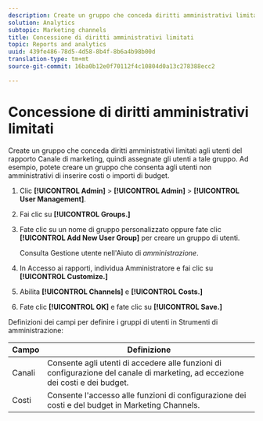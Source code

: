 ```yaml
---
description: Create un gruppo che conceda diritti amministrativi limitati agli utenti del rapporto Canale di marketing, quindi assegnate gli utenti a tale gruppo. Ad esempio, potete creare un gruppo che consenta agli utenti non amministrativi di inserire costi o importi di budget.
solution: Analytics
subtopic: Marketing channels
title: Concessione di diritti amministrativi limitati
topic: Reports and analytics
uuid: 439fe486-78d5-4d58-8b4f-8b6a4b98b00d
translation-type: tm+mt
source-git-commit: 16ba0b12e0f70112f4c10804d0a13c278388ecc2

---
```



# Concessione di diritti amministrativi limitati

Create un gruppo che conceda diritti amministrativi limitati agli utenti del rapporto Canale di marketing, quindi assegnate gli utenti a tale gruppo. Ad esempio, potete creare un gruppo che consenta agli utenti non amministrativi di inserire costi o importi di budget.

1. Clic **[!UICONTROL Admin]** &gt; **[!UICONTROL Admin]** &gt; **[!UICONTROL User Management]**.
1. Fai clic su **[!UICONTROL Groups.]**
1. Fate clic su un nome di gruppo personalizzato oppure fate clic **[!UICONTROL Add New User Group]** per creare un gruppo di utenti.

   Consulta Gestione [](https://marketing.adobe.com/resources/help/en_US/reference/user_management.html) utente nell'Aiuto di *amministrazione*.

1. In Accesso ai rapporti, individua Amministratore e fai clic su **[!UICONTROL Customize.]**
1. Abilita **[!UICONTROL Channels]** e **[!UICONTROL Costs.]**
1. Fate clic **[!UICONTROL OK]** e fate clic su **[!UICONTROL Save.]**

Definizioni dei campi per definire i gruppi di utenti in Strumenti di amministrazione:

| Campo | Definizione |
|--- |--- |
| Canali | Consente agli utenti di accedere alle funzioni di configurazione del canale di marketing, ad eccezione dei costi e dei budget. |
| Costi | Consente l'accesso alle funzioni di configurazione dei costi e del budget in Marketing Channels. |

